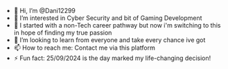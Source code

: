- 👋 Hi, I’m @Dani12299
- 👀 I’m interested in Cyber Security and bit of Gaming Development
- 🌱 I started with a non-Tech career pathway but now i'm switching to this in hope of finding my true passion
- 💞️ I’m looking to learn from everyone and take every chance ive got
- 📫 How to reach me: Contact me via this platform
- ⚡ Fun fact: 25/09/2024 is the day marked my life-changing decision!

<!---
Dani12299/Dani12299 is a ✨ special ✨ repository because its `README.md` (this file) appears on your GitHub profile.
You can click the Preview link to take a look at your changes.
--->

